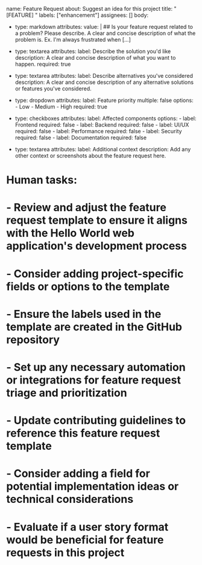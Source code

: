 name: Feature Request
about: Suggest an idea for this project
title: "[FEATURE] "
labels: ["enhancement"]
assignees: []
body:
  - type: markdown
    attributes:
      value: |
        ## Is your feature request related to a problem? Please describe.
        A clear and concise description of what the problem is. Ex. I'm always frustrated when [...]

  - type: textarea
    attributes:
      label: Describe the solution you'd like
      description: A clear and concise description of what you want to happen.
      required: true

  - type: textarea
    attributes:
      label: Describe alternatives you've considered
      description: A clear and concise description of any alternative solutions or features you've considered.

  - type: dropdown
    attributes:
      label: Feature priority
      multiple: false
      options:
        - Low
        - Medium
        - High
      required: true

  - type: checkboxes
    attributes:
      label: Affected components
      options:
        - label: Frontend
          required: false
        - label: Backend
          required: false
        - label: UI/UX
          required: false
        - label: Performance
          required: false
        - label: Security
          required: false
        - label: Documentation
          required: false

  - type: textarea
    attributes:
      label: Additional context
      description: Add any other context or screenshots about the feature request here.

# Human tasks:
# - Review and adjust the feature request template to ensure it aligns with the Hello World web application's development process
# - Consider adding project-specific fields or options to the template
# - Ensure the labels used in the template are created in the GitHub repository
# - Set up any necessary automation or integrations for feature request triage and prioritization
# - Update contributing guidelines to reference this feature request template
# - Consider adding a field for potential implementation ideas or technical considerations
# - Evaluate if a user story format would be beneficial for feature requests in this project